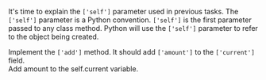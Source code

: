 It's time to explain the `['self']` parameter used in previous tasks. The `['self']` parameter is a Python convention. `['self']` is the first parameter passed to any class method. Python will use the `['self']` parameter to refer to the object being created.  
  
Implement the `['add']` method. It should add `['amount']` to the `['current']` field.  
Add amount to the self.current variable.